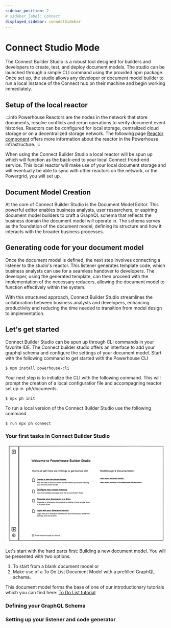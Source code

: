 ```yaml
---
sidebar_position: 2
# sidebar_label: Connect
displayed_sidebar: connectSidebar
---
```


# Connect Studio Mode

The Connect Builder Studio is a robust tool designed for builders and developers to create, test, and deploy document models. The studio can be launched through a simple CLI command using the provided npm package. Once set up, the studio allows any developer or document model builder to run a local instance of the Connect hub on their machine and begin working immediately.

## Setup of the local reactor

:::info
Powerhouse Reactors are the nodes in the network that store documents, resolve conflicts and rerun operations to verify document event histories. Reactors can be configured for local storage, centralized cloud storage or on a decentralized storage network. The following page [Reactor component](docs/reactor/intro.md) offers more information about the reactor in the Powerhouse infrastructure.
:::

When using the Connect Builder Studio a local reactor will be spun up which will function as the back-end to your local Connect frond-end service. This local reactor will make use of your local document storage and will eventually be able to sync with other reactors on the network, or the Powergrid, you will set up.

## Document Model Creation

At the core of Connect Builder Studio is the Document Model Editor. This powerful editor enables business analysts, user researchers, or aspiring document model builders to craft a GraphQL schema that reflects the business domain the document model will operate in. The schema serves as the foundation of the document model, defining its structure and how it interacts with the broader business processes.

## Generating code for your document model

Once the document model is defined, the next step involves connecting a listener to the studio's reactor. This listener generates template code, which business analysts can use for a seamless handover to developers. The developer, using the generated template, can then proceed with the implementation of the necessary reducers, allowing the document model to function effectively within the system.

With this structured approach, Connect Builder Studio streamlines the collaboration between business analysts and developers, enhancing productivity and reducing the time needed to transition from model design to implementation.

## Let's get started

Connect Builder Studio can be spun up through CLI commands in your favorite IDE. The Connect builder studio offers an interface to add your graphql schema and configure the settings of your document model. 
Start with the following command to get started with the Powerhouse CLI

```
$ npm install powerhouse-cli
```

Your next step is to initialize the CLI with the following command. This will prompt the creation of a local configuratior file and accompagning reactor set up in .ph/documents.

```
$ npx ph init
```

To run a local version of the Connect Builder Studio use the following command

```
$ run npx ph connect
```

### Your first tasks in Connect Builder Studio

![Welcome screen Powerhouse Builder Studio](image.png)

Let's start with the hard parts first: Building a new document model. 
You will be presented with two options.
1. To start from a blank document model 
or
2. Make use of a To Do List Document Model with a prefilled GraphQL schema. 

This document model forms the base of one of our introductionary tutorials which you can find here: [To Do List tutorial](/docs/category/todolist) 


### Defining your GraphQL Schema

### Setting up your listener and code generator

